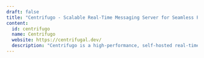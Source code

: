 ```yaml
---
draft: false
title: "Centrifugo - Scalable Real-Time Messaging Server for Seamless PUB/SUB Integration"
content:
  id: centrifugo
  name: Centrifugo
  website: https://centrifugal.dev/
  description: "Centrifugo is a high-performance, self-hosted real-time messaging server that integrates seamlessly with any programming language, delivering real-time communication with low latency and impressive scalability."
---
```

